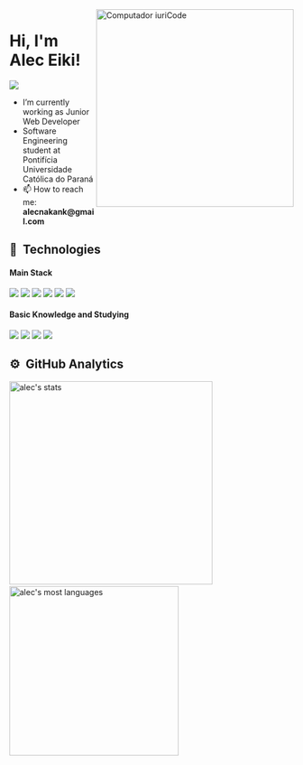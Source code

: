 <img src="https://cdn.discordapp.com/attachments/838258453109669899/939630616809468014/why-choose-front-end-developer-indylogix-solutions.png" min-width="400px" max-width="400px" width="350px" align="right" alt="Computador iuriCode">

# Hi, I'm Alec Eiki!

<a href="https://www.linkedin.com/in/alec-eiki-nakamura-0633ab209/">
  <img align="center" src="https://img.shields.io/badge/LinkedIn-1C1C1C?style=for-the-badge&logo=linkedin&logoColor=E93757" />
</a>

<p align="left">
  <ul>
    <li>I’m currently working as Junior Web Developer</li>
    <li>Software Engineering student at Pontifícia Universidade Católica do Paraná</li>
    <li>📫 How to reach me: <strong>alecnakank@gmail.com</strong></li>
  </ul>
</p>

## :rocket:&nbsp; Technologies
#### Main Stack
<p align="left">
  <img src="https://img.shields.io/badge/HTML5-E34F26?style=for-the-badge&logo=html5&logoColor=white"/>
  <img src="https://img.shields.io/badge/CSS3-1572B6?style=for-the-badge&logo=css3&logoColor=white"/>
  <img src="https://img.shields.io/badge/JavaScript-F7DF1E?style=for-the-badge&logo=javascript&logoColor=black"/>
  <img src="https://img.shields.io/badge/React-20232A?style=for-the-badge&logo=react&logoColor=61DAFB"/>
  <img src="https://img.shields.io/badge/TypeScript-007ACC?style=for-the-badge&logo=typescript&logoColor=white"/>
  <img src="https://img.shields.io/badge/styled--components-DB7093?style=for-the-badge&logo=styled-components&logoColor=white"/>
</p>

#### Basic Knowledge and Studying
<p align="left">
  <img src="https://img.shields.io/badge/React_Native-20232A?style=for-the-badge&logo=react&logoColor=61DAFB"/>
  <img src="https://img.shields.io/badge/nextjs-000?logo=next.js&logoColor=fff&style=for-the-badge"/>
  <img src="https://img.shields.io/badge/Node.js-43853D?style=for-the-badge&logo=node.js&logoColor=white"/>
  <img src="https://img.shields.io/badge/PostgreSQL-316192?style=for-the-badge&logo=postgresql&logoColor=white"/>
</p>

## ⚙️ &nbsp;GitHub Analytics
<p align="left">
  <img width="360em" src="https://github-readme-stats.vercel.app/api?username=Alec-NK&show_icons=true&&hide_border=true&title_color=E93757&icon_color=E93757&text_color=FFFFFF&bg_color=1A1A1A" alt="alec's stats"/> &nbsp;
  <img width="300em" src="https://github-readme-stats.vercel.app/api/top-langs/?username=Alec-NK&layout=compact&&hide_border=true&title_color=E93757&icon_color=E93757&text_color=FFFFFF&bg_color=1A1A1A" alt="alec's most languages"/>
</p>
